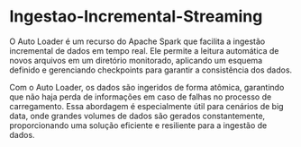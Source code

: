 # Ingestao-Incremental-Streaming
O Auto Loader é um recurso do Apache Spark que facilita a ingestão incremental de dados em tempo real. Ele permite a leitura automática de novos arquivos em um diretório monitorado, aplicando um esquema definido e gerenciando checkpoints para garantir a consistência dos dados. 

Com o Auto Loader, os dados são ingeridos de forma atômica, garantindo que não haja perda de informações em caso de falhas no processo de carregamento. Essa abordagem é especialmente útil para cenários de big data, onde grandes volumes de dados são gerados constantemente, proporcionando uma solução eficiente e resiliente para a ingestão de dados.
